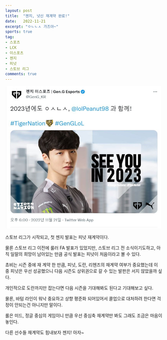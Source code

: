 ```yaml
---
layout: post
title:  "젠지, 넛신 재계약 완료!"
date:   2022-11-21
excerpt: "ㅇㄴㄴㅅ 가즈아~"
sports: true
tag:
- 스포츠
- LCK
- 이스포츠
- 젠지
- 피넛
- 스토브 리그
comments: true
---
```


![Peanut](../img/2022/resign_peanut.jpg)

스토브 리그가 시작되고, 첫 젠지 발표는 피넛 재계약이다.

물론 스토브 리그 이전에 룰러 FA 발표가 있었지만, 스토브 리그 전 소식이기도하고, 아직 일말의 희망이 남아있는 만큼 공식 발표는 피넛이 처음이라고 볼 수 있다.

쵸비는 시즌 중에 재 계약 한 만큼, 피넛, 도란, 리헨즈의 재계약 여부가 중요했는데 이 중 피넛은 우선 성공했으니 다음 시즌도 상위권으로 갈 수 있는 발판은 서지 않았을까 싶다.

개인적으로 도란까지만 잡는다면 다음 시즌을 기대해봐도 된다고 기대해보고 싶다.

물론, 바텀 라인이 워낙 중요하고 상향 평준화 되어있어서 콜업으로 대처하려 한다면 걱정이 안되는건 아니지만 말이다.

롤은 미드, 정글 중심의 게임이니 만큼 우선 중심축 재계약만 봐도 그래도 조금은 마음이 놓인다.

다른 선수들 재계약도 힘내보자 젠지! 아자~